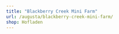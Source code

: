 ```yaml
---
title: "Blackberry Creek Mini Farm"
url: /augusta/blackberry-creek-mini-farm/
shop: Hofladen
---
```

